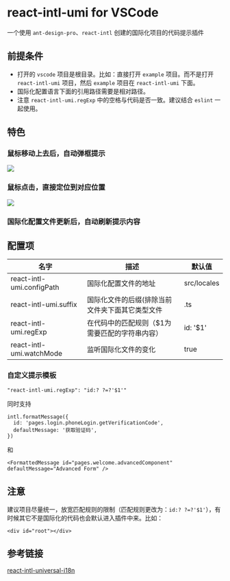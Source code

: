 # react-intl-umi for VSCode

一个使用 `ant-design-pro`、`react-intl` 创建的国际化项目的代码提示插件

## 前提条件

- 打开的 `vscode` 项目是根目录。比如：直接打开 `example` 项目。而不是打开 `react-intl-umi` 项目，然后 `example` 项目在 `react-intl-umi` 下面。
- 国际化配置语言下面的引用路径需要是相对路径。
- 注意 `react-intl-umi.regExp` 中的空格与代码是否一致。建议结合 `eslint` 一起使用。

## 特色

### 鼠标移动上去后，自动弹框提示

![](https://gitee.com/xiangming25/picture/raw/master/2021-12-5/1638714132577-image.png)

### 鼠标点击，直接定位到对应位置

![](https://mmbiz.qpic.cn/mmbiz_gif/kTnUXxRKH9wNia7PXDUjs4iaUNYEEoPxcm9UdHw1eHWp79ficX0PTBiaUD5tjCRHo2QHvrK2tnxeEuAplq2fPqqQlA/0?wx_fmt=gif)



### 国际化配置文件更新后，自动刷新提示内容


## 配置项

名字 | 描述 | 默认值
---|---|---
react-intl-umi.configPath | 国际化配置文件的地址 | src/locales
react-intl-umi.suffix | 国际化文件的后缀(排除当前文件夹下面其它类型文件 | .ts
react-intl-umi.regExp | 在代码中的匹配规则（$1为需要匹配的字符串内容） | id: '$1'
react-intl-umi.watchMode | 监听国际化文件的变化 | true

### 自定义提示模板

`"react-intl-umi.regExp": "id:? ?=?'$1'"`

同时支持

```
intl.formatMessage({
  id: 'pages.login.phoneLogin.getVerificationCode',
  defaultMessage: '获取验证码',
})
```

和

```
<FormattedMessage id="pages.welcome.advancedComponent" defaultMessage="Advanced Form" />
```

## 注意

建议项目尽量统一，放宽匹配规则的限制（匹配规则更改为：`id:? ?=?'$1'`），有时候其它不是国际化的代码也会默认进入插件中来。比如：

```
<div id="root"></div>
```

## 参考链接

[react-intl-universal-i18n](https://github.com/Java-http/react-intl-universal-i18n)